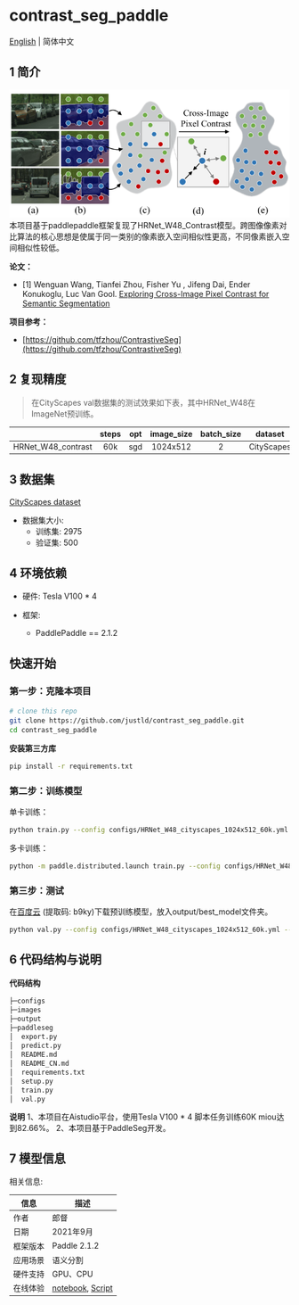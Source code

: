 # contrast_seg_paddle  

[English](./README.md) | 简体中文

## 1 简介
![images](images/feature_map.png)  
本项目基于paddlepaddle框架复现了HRNet_W48_Contrast模型。跨图像像素对比算法的核心思想是使属于同一类别的像素嵌入空间相似性更高，不同像素嵌入空间相似性较低。

**论文：**
- [1] Wenguan Wang, Tianfei Zhou, Fisher Yu , Jifeng Dai, Ender Konukoglu, Luc Van Gool. [Exploring Cross-Image Pixel Contrast for Semantic Segmentation](https://arxiv.org/abs/2101.11939)

**项目参考：**
- [https://github.com/tfzhou/ContrastiveSeg](https://github.com/tfzhou/ContrastiveSeg)

## 2 复现精度
>在CityScapes val数据集的测试效果如下表，其中HRNet_W48在ImageNet预训练。


| |steps|opt|image_size|batch_size|dataset|memory|card|mIou|config|
| :---: | :---: | :---: | :---: | :---: | :---: | :---: | :---: | :---: | :---: |
|HRNet_W48_contrast|60k|sgd|1024x512|2|CityScapes|32G|4|0.8266|[HRNet_W48_cityscapes_1024x512_60k.yml](configs/HRNet_W48_cityscapes_1024x512_60k)|

## 3 数据集
[CityScapes dataset](https://www.cityscapes-dataset.com/)

- 数据集大小:
    - 训练集: 2975
    - 验证集: 500

## 4 环境依赖
- 硬件: Tesla V100 * 4

- 框架:
    - PaddlePaddle == 2.1.2
    
## 快速开始

### 第一步：克隆本项目
```bash
# clone this repo
git clone https://github.com/justld/contrast_seg_paddle.git
cd contrast_seg_paddle
```

**安装第三方库**
```bash
pip install -r requirements.txt
```

### 第二步：训练模型
单卡训练：
```bash
python train.py --config configs/HRNet_W48_cityscapes_1024x512_60k.yml  --do_eval --use_vdl --log_iter 100 --save_interval 1000 --save_dir output
```
多卡训练：
```bash
python -m paddle.distributed.launch train.py --config configs/HRNet_W48_cityscapes_1024x512_60k.yml  --do_eval --use_vdl --log_iter 100 --save_interval 1000 --save_dir output
```

### 第三步：测试
在[百度云](https://pan.baidu.com/s/13zYV83i-BjYhW4H8OmgAJg) (提取码: b9ky)下载预训练模型，放入output/best_model文件夹。
```bash
python val.py --config configs/HRNet_W48_cityscapes_1024x512_60k.yml --model_path output/best_model/model.pdparams
```

## 6 代码结构与说明
**代码结构**
```
├─configs                          
├─images                         
├─output                           
├─paddleseg                                                   
│  export.py                     
│  predict.py                        
│  README.md                        
│  README_CN.md                     
│  requirements.txt                      
│  setup.py                   
│  train.py                
│  val.py                       
```
**说明**
1、本项目在Aistudio平台，使用Tesla V100 * 4 脚本任务训练60K miou达到82.66%。
2、本项目基于PaddleSeg开发。

## 7 模型信息

相关信息:

| 信息 | 描述 |
| --- | --- |
| 作者 | 郎督|
| 日期 | 2021年9月 |
| 框架版本 | Paddle 2.1.2 |
| 应用场景 | 语义分割 |
| 硬件支持 | GPU、CPU |
| 在线体验 | [notebook](https://aistudio.baidu.com/aistudio/projectdetail/2362799), [Script](https://aistudio.baidu.com/aistudio/clusterprojectdetail/2339905)|

